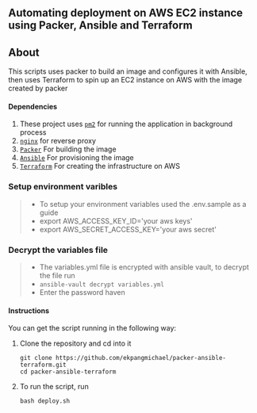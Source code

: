 ## Automating deployment on AWS EC2 instance using Packer, Ansible and Terraform

## About
This scripts uses packer to build an image and configures it with Ansible, then uses Terraform to spin up an EC2 instance on AWS with the image created by packer

#### Dependencies

1. These project uses [`pm2`](http://pm2.keymetrics.io/) for running the application in background process
2.  [`nginx`](https://www.nginx.com/) for reverse proxy
3. [`Packer`](https://packer.io/) For building the image
4. [`Ansible`](https://www.ansible.com/) For provisioning the image
5. [`Terraform`](https://www.terraform.io/) For creating the infrastructure on AWS



### Setup environment varibles

>- To setup your environment variables used the .env.sample as a guide
>- export AWS_ACCESS_KEY_ID='your aws keys'
>- export AWS_SECRET_ACCESS_KEY='your aws secret'

### Decrypt the variables file

>- The variables.yml file is encrypted with ansible vault, to decrypt the file run
>- `ansible-vault decrypt variables.yml`
>- Enter the password haven

#### Instructions

You can get the script running in the following way:

1. Clone the repository and cd into it
   
	  ```
    git clone https://github.com/ekpangmichael/packer-ansible-terraform.git
    cd packer-ansible-terraform
    ```
2. To run the script, run
    ```
    bash deploy.sh
    ```

